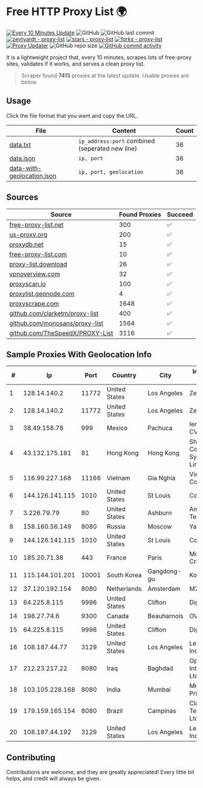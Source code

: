 
# Free HTTP Proxy List 🌍

[![Every 10 Minutes Update](https://github.com/mertguvencli/http-proxy-list/actions/workflows/main.yml/badge.svg?branch=main)](https://github.com/mertguvencli/http-proxy-list/actions/workflows/main.yml)
![GitHub](https://img.shields.io/github/license/mertguvencli/http-proxy-list)
![GitHub last commit](https://img.shields.io/github/last-commit/mertguvencli/http-proxy-list)
[![zevtyardt - proxy-list](https://img.shields.io/static/v1?label=zevtyardt&message=proxy-list&color=blue&logo=github)](https://github.com/zevtyardt/proxy-list "Go to GitHub repo")
[![stars - proxy-list](https://img.shields.io/github/stars/zevtyardt/proxy-list?style=social)](https://github.com/zevtyardt/proxy-list)
[![forks - proxy-list](https://img.shields.io/github/forks/zevtyardt/proxy-list?style=social)](https://github.com/zevtyardt/proxy-list)
[![Proxy Updater](https://github.com/zevtyardt/proxy-list/workflows/Proxy%20Updater/badge.svg)](https://github.com/zevtyardt/proxy-list/actions?query=workflow:"Proxy+Updater")
![GitHub repo size](https://img.shields.io/github/repo-size/zevtyardt/proxy-list)
[![GitHub commit activity](https://img.shields.io/github/commit-activity/m/zevtyardt/proxy-list?logo=commits)](https://github.com/zevtyardt/proxy-list/commits/main)

It is a lightweight project that, every 10 minutes, scrapes lots of free-proxy sites, validates if it works, and serves a clean proxy list.

> Scraper found **7415** proxies at the latest update. Usable proxies are below.

## Usage

Click the file format that you want and copy the URL.

|File|Content|Count|
|----|-------|-----|
|[data.txt](https://raw.githubusercontent.com/mertguvencli/http-proxy-list/main/proxy-list/data.txt)|`ip_address:port` combined (seperated new line)|36|
|[data.json](https://raw.githubusercontent.com/mertguvencli/http-proxy-list/main/proxy-list/data.json)|`ip, port`|36|
|[data-with-geolocation.json](https://raw.githubusercontent.com/mertguvencli/http-proxy-list/main/proxy-list/data-with-geolocation.json)|`ip, port, geolocation`|36|

## Sources

|Source|Found Proxies|Succeed|
|------|-------------|-------|
|[free-proxy-list.net](https://free-proxy-list.net)|300|✅|
|[us-proxy.org](https://www.us-proxy.org)|200|✅|
|[proxydb.net](http://proxydb.net)|15|✅|
|[free-proxy-list.com](https://free-proxy-list.com/?page=&port=&type%5B%5D=http&type%5B%5D=https&up_time=0&search=Search)|10|✅|
|[proxy-list.download](https://www.proxy-list.download/HTTP)|26|✅|
|[vpnoverview.com](https://vpnoverview.com/privacy/anonymous-browsing/free-proxy-servers)|32|✅|
|[proxyscan.io](https://www.proxyscan.io)|100|✅|
|[proxylist.geonode.com](https://proxylist.geonode.com/api/proxy-list?limit=300&page=1&sort_by=lastChecked&sort_type=desc&protocols=http,https)|4|✅|
|[proxyscrape.com](https://api.proxyscrape.com/v2/?request=displayproxies&protocol=http&timeout=10000&country=all&ssl=all&anonymity=all)|1648|✅|
|[github.com/clarketm/proxy-list](https://raw.githubusercontent.com/clarketm/proxy-list/master/proxy-list-raw.txt)|400|✅|
|[github.com/monosans/proxy-list](https://raw.githubusercontent.com/monosans/proxy-list/main/proxies/http.txt)|1564|✅|
|[github.com/TheSpeedX/PROXY-List](https://raw.githubusercontent.com/TheSpeedX/PROXY-List/master/http.txt)|3116|✅|


## Sample Proxies With Geolocation Info

|#|Ip|Port|Country|City|Internet Service Provider|
|-|--|----|-------|----|-------------------------|
|1|128.14.140.2|11772|United States|Los Angeles|Zenlayer Inc|
|2|128.14.140.2|11772|United States|Los Angeles|Zenlayer Inc|
|3|38.49.158.78|999|Mexico|Pachuca|Ientc S De RL De CV|
|4|43.132.175.181|81|Hong Kong|Hong Kong|Shenzhen Tencent Computer Systems Company Limited|
|5|116.99.227.168|11166|Vietnam|Gia Nghia|Viettel Corporation|
|6|144.126.141.115|1010|United States|St Louis|Contabo Inc.|
|7|3.226.79.79|80|United States|Ashburn|Amazon Technologies Inc.|
|8|158.160.56.149|8080|Russia|Moscow|Yandex.Cloud LLC|
|9|144.126.141.115|1010|United States|St Louis|Contabo Inc.|
|10|185.20.71.38|443|France|Paris|Mod Mission Critical LLC|
|11|115.144.101.201|10001|South Korea|Gangdong-gu|Korea Telecom|
|12|37.120.192.154|8080|Netherlands|Amsterdam|M247 Europe SRL|
|13|64.225.8.115|9996|United States|Clifton|DigitalOcean, LLC|
|14|198.27.74.6|9300|Canada|Beauharnois|OVH SAS|
|15|64.225.8.115|9996|United States|Clifton|DigitalOcean, LLC|
|16|108.187.44.77|3129|United States|Los Angeles|Leaseweb USA, Inc.|
|17|212.23.217.22|8080|Iraq|Baghdad|Optimum Line for Internet Services Ltd.|
|18|103.105.228.168|8080|India|Mumbai|Mnk Infoway Private Limited|
|19|179.159.165.154|8080|Brazil|Campinas|Claro NXT Telecomunicacoes Ltda|
|20|108.187.44.192|3129|United States|Los Angeles|Leaseweb USA, Inc.|



## Contributing

Contributions are welcome, and they are greatly appreciated! Every
little bit helps, and credit will always be given.

